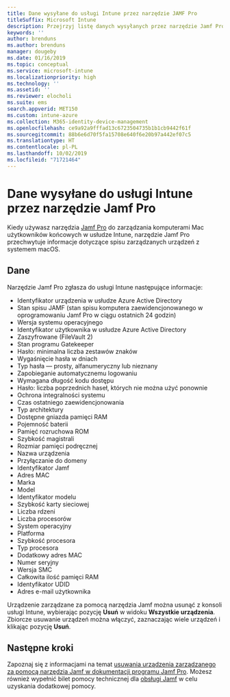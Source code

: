 ```yaml
---
title: Dane wysyłane do usługi Intune przez narzędzie JAMF Pro
titleSuffix: Microsoft Intune
description: Przejrzyj listę danych wysyłanych przez narzędzie Jamf Pro do usługi Microsoft Intune podczas integrowania narzędzia Jamf Pro w celu zarządzania komputerami Mac w usłudze Intune.
keywords: ''
author: brenduns
ms.author: brenduns
manager: dougeby
ms.date: 01/16/2019
ms.topic: conceptual
ms.service: microsoft-intune
ms.localizationpriority: high
ms.technology: ''
ms.assetid: ''
ms.reviewer: elocholi
ms.suite: ems
search.appverid: MET150
ms.custom: intune-azure
ms.collection: M365-identity-device-management
ms.openlocfilehash: ce9a92a9fffad13c6723504735b1b1cb9442f61f
ms.sourcegitcommit: 88b6e6d70f5fa15708e640f6e20b97a442ef07c5
ms.translationtype: HT
ms.contentlocale: pl-PL
ms.lasthandoff: 10/02/2019
ms.locfileid: "71721464"
---
```

# <a name="data-jamf-pro-sends-to-intune"></a>Dane wysyłane do usługi Intune przez narzędzie Jamf Pro

Kiedy używasz narzędzia [Jamf Pro](https://www.jamf.com) do zarządzania komputerami Mac użytkowników końcowych w usłudze Intune, narzędzie Jamf Pro przechwytuje informacje dotyczące spisu zarządzanych urządzeń z systemem macOS. 

## <a name="data"></a>Dane  
Narzędzie Jamf Pro zgłasza do usługi Intune następujące informacje:  

* Identyfikator urządzenia w usłudze Azure Active Directory
* Stan spisu JAMF (stan spisu komputera zaewidencjonowanego w oprogramowaniu Jamf Pro w ciągu ostatnich 24 godzin)
* Wersja systemu operacyjnego
* Identyfikator użytkownika w usłudze Azure Active Directory
* Zaszyfrowane (FileVault 2)
* Stan programu Gatekeeper
* Hasło: minimalna liczba zestawów znaków
* Wygaśnięcie hasła w dniach
* Typ hasła — prosty, alfanumeryczny lub nieznany
* Zapobieganie automatycznemu logowaniu
* Wymagana długość kodu dostępu
* Hasło: liczba poprzednich haseł, których nie można użyć ponownie
* Ochrona integralności systemu
* Czas ostatniego zaewidencjonowania
* Typ architektury
* Dostępne gniazda pamięci RAM
* Pojemność baterii
* Pamięć rozruchowa ROM
* Szybkość magistrali
* Rozmiar pamięci podręcznej
* Nazwa urządzenia
* Przyłączanie do domeny
* Identyfikator Jamf
* Adres MAC
* Marka
* Model
* Identyfikator modelu
* Szybkość karty sieciowej
* Liczba rdzeni
* Liczba procesorów
* System operacyjny
* Platforma
* Szybkość procesora
* Typ procesora
* Dodatkowy adres MAC
* Numer seryjny
* Wersja SMC
* Całkowita ilość pamięci RAM
* Identyfikator UDID
* Adres e-mail użytkownika

Urządzenie zarządzane za pomocą narzędzia Jamf można usunąć z konsoli usługi Intune, wybierając pozycję **Usuń** w widoku **Wszystkie urządzenia**. Zbiorcze usuwanie urządzeń można włączyć, zaznaczając wiele urządzeń i klikając pozycję **Usuń**.

## <a name="next-steps"></a>Następne kroki
Zapoznaj się z informacjami na temat [usuwania urządzenia zarządzanego za pomocą narzędzia Jamf w dokumentacji programu Jamf Pro](https://www.jamf.com/jamf-nation/articles/80/unmanaging-computers-while-preserving-their-inventory-information). Możesz również wypełnić bilet pomocy technicznej dla [obsługi Jamf](https://www.jamf.com/support/) w celu uzyskania dodatkowej pomocy. 

